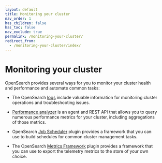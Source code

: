 ```yaml
---
layout: default
title: Monitoring your cluster
nav_order: 1
has_children: false
has_toc: false
nav_exclude: true
permalink: /monitoring-your-cluster/
redirect_from: 
  - /monitoring-your-cluster/index/
---
```


# Monitoring your cluster

OpenSearch provides several ways for you to monitor your cluster health and performance and automate common tasks:

- The OpenSearch [logs]({{site.url}}{{site.baseurl}}/monitoring-your-cluster/logs/) include valuable information for monitoring cluster operations and troubleshooting issues. 

- [Performance analyzer]({{site.url}}{{site.baseurl}}/monitoring-your-cluster/pa/index/) is an agent and REST API that allows you to query numerous performance metrics for your cluster, including aggregations of those metrics. 

- OpenSearch [Job Scheduler]({{site.url}}{{site.baseurl}}/monitoring-your-cluster/job-scheduler/index/) plugin provides a framework that you can use to build schedules for common cluster management tasks.
- The OpenSearch [Metrics Framework]({{site.url}}{{site.baseurl}}/monitoring-your-cluster/metrics/) plugin provides a framework that you can use to export the telemetry metrics to the store of your own choice.
